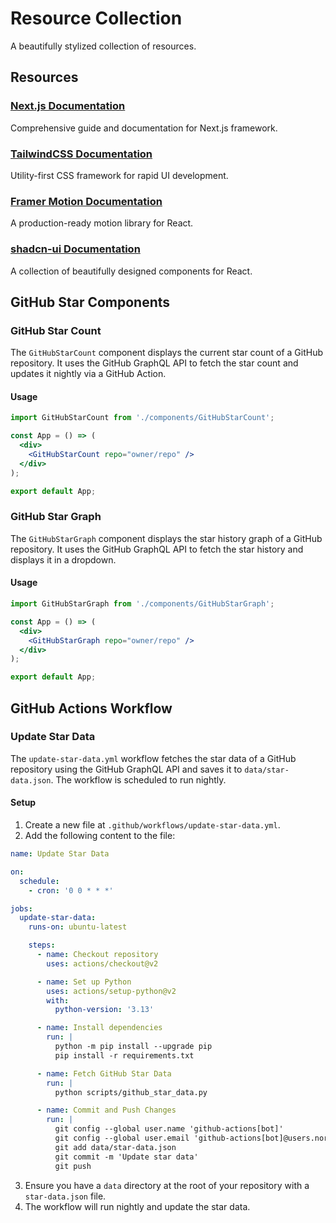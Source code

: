 # Resource Collection

A beautifully stylized collection of resources.

## Resources

### [Next.js Documentation](https://nextjs.org/docs)
Comprehensive guide and documentation for Next.js framework.

### [TailwindCSS Documentation](https://tailwindcss.com/docs)
Utility-first CSS framework for rapid UI development.

### [Framer Motion Documentation](https://www.framer.com/motion/)
A production-ready motion library for React.

### [shadcn-ui Documentation](https://shadcn.dev/docs)
A collection of beautifully designed components for React.

## GitHub Star Components

### GitHub Star Count
The `GitHubStarCount` component displays the current star count of a GitHub repository. It uses the GitHub GraphQL API to fetch the star count and updates it nightly via a GitHub Action.

#### Usage
```jsx
import GitHubStarCount from './components/GitHubStarCount';

const App = () => (
  <div>
    <GitHubStarCount repo="owner/repo" />
  </div>
);

export default App;
```

### GitHub Star Graph
The `GitHubStarGraph` component displays the star history graph of a GitHub repository. It uses the GitHub GraphQL API to fetch the star history and displays it in a dropdown.

#### Usage
```jsx
import GitHubStarGraph from './components/GitHubStarGraph';

const App = () => (
  <div>
    <GitHubStarGraph repo="owner/repo" />
  </div>
);

export default App;
```

## GitHub Actions Workflow

### Update Star Data
The `update-star-data.yml` workflow fetches the star data of a GitHub repository using the GitHub GraphQL API and saves it to `data/star-data.json`. The workflow is scheduled to run nightly.

#### Setup
1. Create a new file at `.github/workflows/update-star-data.yml`.
2. Add the following content to the file:
```yaml
name: Update Star Data

on:
  schedule:
    - cron: '0 0 * * *'

jobs:
  update-star-data:
    runs-on: ubuntu-latest

    steps:
      - name: Checkout repository
        uses: actions/checkout@v2

      - name: Set up Python
        uses: actions/setup-python@v2
        with:
          python-version: '3.13'

      - name: Install dependencies
        run: |
          python -m pip install --upgrade pip
          pip install -r requirements.txt

      - name: Fetch GitHub Star Data
        run: |
          python scripts/github_star_data.py

      - name: Commit and Push Changes
        run: |
          git config --global user.name 'github-actions[bot]'
          git config --global user.email 'github-actions[bot]@users.noreply.github.com'
          git add data/star-data.json
          git commit -m 'Update star data'
          git push
```
3. Ensure you have a `data` directory at the root of your repository with a `star-data.json` file.
4. The workflow will run nightly and update the star data.
